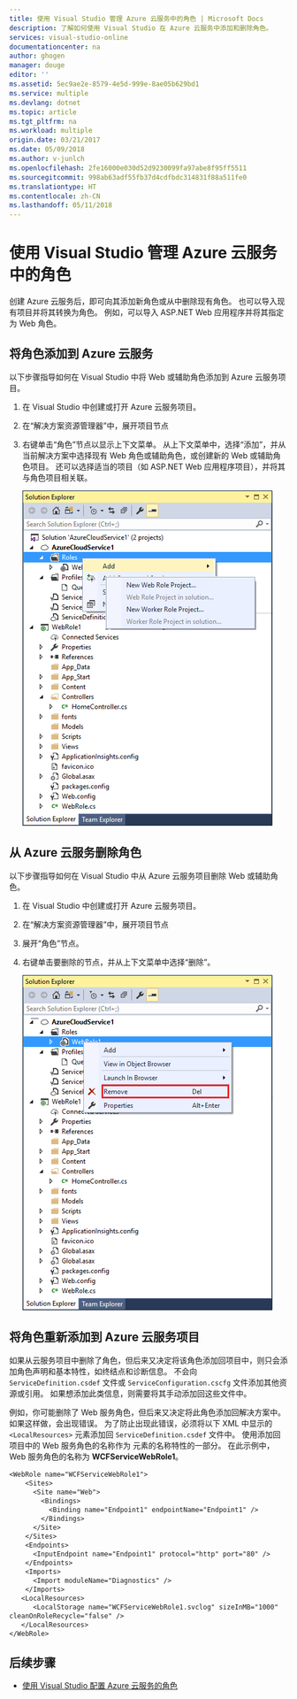 ```yaml
---
title: 使用 Visual Studio 管理 Azure 云服务中的角色 | Microsoft Docs
description: 了解如何使用 Visual Studio 在 Azure 云服务中添加和删除角色。
services: visual-studio-online
documentationcenter: na
author: ghogen
manager: douge
editor: ''
ms.assetid: 5ec9ae2e-8579-4e5d-999e-8ae05b629bd1
ms.service: multiple
ms.devlang: dotnet
ms.topic: article
ms.tgt_pltfrm: na
ms.workload: multiple
origin.date: 03/21/2017
ms.date: 05/09/2018
ms.author: v-junlch
ms.openlocfilehash: 2fe16000e030d52d9230099fa97abe8f95ff5511
ms.sourcegitcommit: 998ab63adf55fb37d4cdfbdc314831f88a511fe0
ms.translationtype: HT
ms.contentlocale: zh-CN
ms.lasthandoff: 05/11/2018
---
```

# <a name="managing-roles-in-azure-cloud-services-with-visual-studio"></a>使用 Visual Studio 管理 Azure 云服务中的角色
创建 Azure 云服务后，即可向其添加新角色或从中删除现有角色。 也可以导入现有项目并将其转换为角色。 例如，可以导入 ASP.NET Web 应用程序并将其指定为 Web 角色。

## <a name="adding-a-role-to-an-azure-cloud-service"></a>将角色添加到 Azure 云服务
以下步骤指导如何在 Visual Studio 中将 Web 或辅助角色添加到 Azure 云服务项目。

1. 在 Visual Studio 中创建或打开 Azure 云服务项目。

1. 在“解决方案资源管理器”中，展开项目节点

1. 右键单击“角色”节点以显示上下文菜单。 从上下文菜单中，选择“添加”，并从当前解决方案中选择现有 Web 角色或辅助角色，或创建新的 Web 或辅助角色项目。 还可以选择适当的项目（如 ASP.NET Web 应用程序项目），并将其与角色项目相关联。

    ![向 Azure 云服务项目添加角色的菜单选项](./media/vs-azure-tools-cloud-service-project-managing-roles/add-role.png)

## <a name="removing-a-role-from-an-azure-cloud-service"></a>从 Azure 云服务删除角色
以下步骤指导如何在 Visual Studio 中从 Azure 云服务项目删除 Web 或辅助角色。

1. 在 Visual Studio 中创建或打开 Azure 云服务项目。

1. 在“解决方案资源管理器”中，展开项目节点

1. 展开“角色”节点。

1. 右键单击要删除的节点，并从上下文菜单中选择“删除”。 

    ![向 Azure 云服务添加角色的菜单选项](./media/vs-azure-tools-cloud-service-project-managing-roles/remove-role.png)

## <a name="readding-a-role-to-an-azure-cloud-service-project"></a>将角色重新添加到 Azure 云服务项目
如果从云服务项目中删除了角色，但后来又决定将该角色添加回项目中，则只会添加角色声明和基本特性，如终结点和诊断信息。 不会向 `ServiceDefinition.csdef` 文件或 `ServiceConfiguration.cscfg` 文件添加其他资源或引用。 如果想添加此类信息，则需要将其手动添加回这些文件中。

例如，你可能删除了 Web 服务角色，但后来又决定将此角色添加回解决方案中。 如果这样做，会出现错误。 为了防止出现此错误，必须将以下 XML 中显示的 `<LocalResources>` 元素添加回 `ServiceDefinition.csdef` 文件中。 使用添加回项目中的 Web 服务角色的名称作为 **<LocalStorage>** 元素的名称特性的一部分。 在此示例中，Web 服务角色的名称为 **WCFServiceWebRole1**。

```
<WebRole name="WCFServiceWebRole1">
    <Sites>
      <Site name="Web">
        <Bindings>
          <Binding name="Endpoint1" endpointName="Endpoint1" />
        </Bindings>
      </Site>
    </Sites>
    <Endpoints>
      <InputEndpoint name="Endpoint1" protocol="http" port="80" />
    </Endpoints>
    <Imports>
      <Import moduleName="Diagnostics" />
    </Imports>
   <LocalResources>
      <LocalStorage name="WCFServiceWebRole1.svclog" sizeInMB="1000" cleanOnRoleRecycle="false" />
   </LocalResources>
</WebRole>
```

## <a name="next-steps"></a>后续步骤
- [使用 Visual Studio 配置 Azure 云服务的角色](vs-azure-tools-configure-roles-for-cloud-service.md)

<!-- Update_Description: update metedata properties -->
